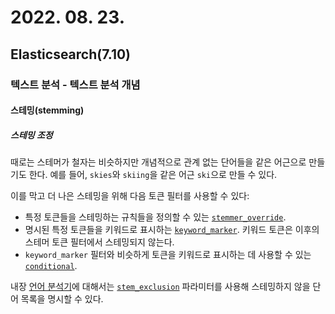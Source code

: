 # 2022. 08. 23.

## Elasticsearch(7.10)

### 텍스트 분석 - 텍스트 분석 개념

#### 스테밍(stemming)

##### 스테밍 조정

때로는 스테머가 철자는 비슷하지만 개념적으로 관계 없는 단어들을 같은 어근으로 만들기도 한다. 예를 들어, `skies`와 `skiing`을 같은 어근 `ski`으로 만들 수 있다.

이를 막고 더 나은 스테밍을 위해 다음 토큰 필터를 사용할 수 있다:

- 특정 토큰들을 스테밍하는 규칙들을 정의할 수 있는 [`stemmer_override`](https://www.elastic.co/guide/en/elasticsearch/reference/7.10/analysis-stemmer-override-tokenfilter.html).
- 명시된 특정 토큰들을 키워드로 표시하는 [`keyword_marker`](https://www.elastic.co/guide/en/elasticsearch/reference/7.10/analysis-keyword-marker-tokenfilter.html). 키워드 토큰은 이후의 스테머 토큰 필터에서 스테밍되지 않는다.
- `keyword_marker` 필터와 비슷하게 토큰을 키워드로 표시하는 데 사용할 수 있는 [`conditional`](https://www.elastic.co/guide/en/elasticsearch/reference/7.10/analysis-condition-tokenfilter.html).

내장 [언어 분석기][language-analyzer]에 대해서는 [`stem_exclusion`][stem-exclusion] 파라미터를 사용해 스테밍하지 않을 단어 목록을 명시할 수 있다.



[language-analyzer]: https://www.elastic.co/guide/en/elasticsearch/reference/7.10/analysis-lang-analyzer.html
[stem-exclusion]: https://www.elastic.co/guide/en/elasticsearch/reference/7.10/analysis-lang-analyzer.html#_excluding_words_from_stemming